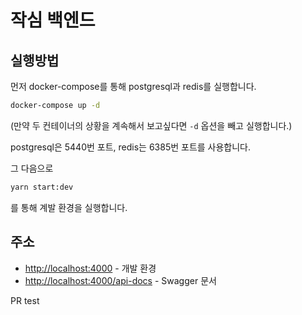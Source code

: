 # 작심 백엔드

## 실행방법

먼저 docker-compose를 통해 postgresql과 redis를 실행합니다.

```bash
docker-compose up -d
```

(만약 두 컨테이너의 상황을 계속해서 보고싶다면 `-d` 옵션을 빼고 실행합니다.)

postgresql은 5440번 포트, redis는 6385번 포트를 사용합니다.

그 다음으로

```bash
yarn start:dev
```

를 통해 계발 환경을 실행합니다.

## 주소

- [http://localhost:4000](http://localhost:4000) - 개발 환경
- [http://localhost:4000/api-docs](http://localhost:4000/api-docs) - Swagger 문서

PR test
